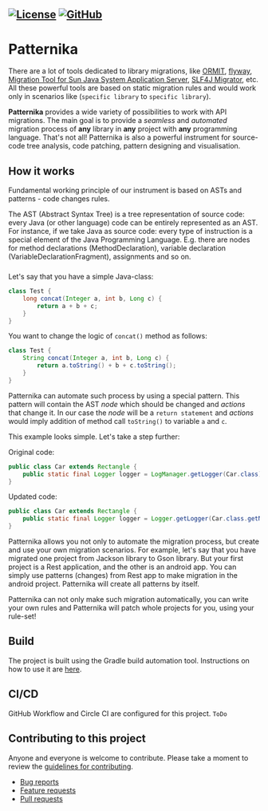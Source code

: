 [![License](https://img.shields.io/badge/license-MIT-green.svg)](LICENSE)
[![GitHub](https://github.com/patternika/patternika/workflows/Java%20CI%20with%20Gradle/badge.svg)](
  https://github.com/patternika/patternika/actions?query=workflow%3A%22Java+CI+with+Gradle%22)
---

# Patternika
There are a lot of tools dedicated to library migrations, like 
[ORMIT](https://renaps.com/en/products/ormit-java), 
[flyway](https://flywaydb.org/),
[Migration Tool for Sun Java System Application Server](https://docs.oracle.com/cd/E19830-01/819-4725/6n6rv9st3/index.html), 
[SLF4J Migrator](http://www.slf4j.org/migrator.html), etc. All these powerful 
tools are based on static migration rules and would work only in scenarios like 
(`specific library` to `specific library`).

**Patternika** provides a wide variety of possibilities to work with API migrations.
The main goal is to provide a _seamless_ and _automated_ migration process of **any** library 
in **any** project with **any** programming language.
That's not all! Patternika is also a powerful instrument for source-code tree analysis, code patching, 
pattern designing and visualisation. 

## How it works
Fundamental working principle of our instrument is based on ASTs and patterns - code changes rules.

The AST (Abstract Syntax Tree) is a tree representation of source code: 
every Java (or other language) code can be entirely represented as an AST. 
For instance, if we take Java as source code:
every type of instruction is a special element of the Java Programming Language.
 E.g. there are nodes for method declarations (MethodDeclaration), 
 variable declaration (VariableDeclarationFragment), assignments and so on.

### 
Let's say that you have a simple Java-class:
```java
class Test {
    long concat(Integer a, int b, Long c) {
        return a + b + c;
    }
}
```

You want to change the logic of `concat()` method as follows:

```java
class Test {
    String concat(Integer a, int b, Long c) {
        return a.toString() + b + c.toString();
    }
}
```

Patternika can automate such process by using a special pattern. This pattern
will contain the AST _node_ which should be changed and _actions_ that change it.
In our case the _node_ will be a `return statement` and _actions_ would imply addition 
of method call `toString()` to variable `a` and `c`.

This example looks simple. Let's take a step further:

Original code:
```java
public class Car extends Rectangle {
	public static final Logger logger = LogManager.getLogger(Car.class);
}
```
Updated code:
```java
public class Car extends Rectangle {
    public static final Logger logger = Logger.getLogger(Car.class.getName());
}
```

Patternika allows you not only to automate the migration process, but create and use 
your own migration scenarios. For example, let's say that you have migrated one 
project from Jackson library to Gson library. But your first project is a Rest application, 
and the other is an android app. You can simply use patterns (changes) from Rest app to make 
migration in the android project. Patternika will create all patterns by itself.

Patternika can not only make such migration automatically, 
you can write your own rules and Patternika will patch whole projects 
for you, using your rule-set!

## Build

The project is built using the Gradle build automation tool.
Instructions on how to use it are [here](docs/GRADLE.md).

## CI/CD

GitHub Workflow and Circle CI are configured for this project. `ToDo`

## Contributing to this project

Anyone and everyone is welcome to contribute. Please take a moment to
review the [guidelines for contributing](CONTRIBUTING.md).

* [Bug reports](CONTRIBUTING.md#bug-reports)
* [Feature requests](CONTRIBUTING.md#feature-suggestions)
* [Pull requests](CONTRIBUTING.md#pull-requests)
